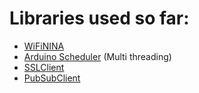 # Libraries used so far:
- [WiFiNINA](https://github.com/arduino-libraries/WiFiNINA.git)
- [Arduino Scheduler](https://github.com/mikaelpatel/Arduino-Scheduler) (Multi threading)
- [SSLClient](https://github.com/OPEnSLab-OSU/SSLClient)
- [PubSubClient](https://pubsubclient.knolleary.net/)